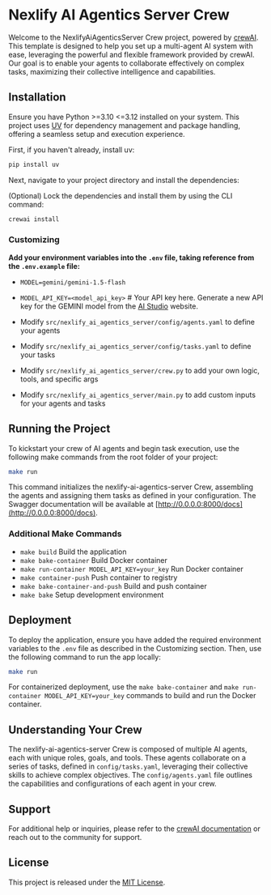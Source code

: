 # Nexlify AI Agentics Server Crew

Welcome to the NexlifyAiAgenticsServer Crew project, powered by [crewAI](https://crewai.com). This template is designed to help you set up a multi-agent AI system with ease, leveraging the powerful and flexible framework provided by crewAI. Our goal is to enable your agents to collaborate effectively on complex tasks, maximizing their collective intelligence and capabilities.

## Installation

Ensure you have Python >=3.10 <=3.12 installed on your system. This project uses [UV](https://docs.astral.sh/uv/) for dependency management and package handling, offering a seamless setup and execution experience.

First, if you haven't already, install uv:

```bash
pip install uv
```

Next, navigate to your project directory and install the dependencies:

(Optional) Lock the dependencies and install them by using the CLI command:
```bash
crewai install
```

### Customizing

**Add your environment variables into the `.env` file, taking reference from the `.env.example` file:**

- `MODEL=gemini/gemini-1.5-flash`
- `MODEL_API_KEY=<model_api_key>` # Your API key here. Generate a new API key for the GEMINI model from the [AI Studio](https://aistudio.google.com/app/apikey) website.

- Modify `src/nexlify_ai_agentics_server/config/agents.yaml` to define your agents
- Modify `src/nexlify_ai_agentics_server/config/tasks.yaml` to define your tasks
- Modify `src/nexlify_ai_agentics_server/crew.py` to add your own logic, tools, and specific args
- Modify `src/nexlify_ai_agentics_server/main.py` to add custom inputs for your agents and tasks

## Running the Project

To kickstart your crew of AI agents and begin task execution, use the following make commands from the root folder of your project:

```bash
make run
```

This command initializes the nexlify-ai-agentics-server Crew, assembling the agents and assigning them tasks as defined in your configuration. The Swagger documentation will be available at [http://0.0.0.0:8000/docs](http://0.0.0.0:8000/docs).

### Additional Make Commands

- `make build`                          Build the application
- `make bake-container`                 Build Docker container
- `make run-container MODEL_API_KEY=your_key`  Run Docker container
- `make container-push`                 Push container to registry
- `make bake-container-and-push`        Build and push container
- `make bake`                           Setup development environment

## Deployment

To deploy the application, ensure you have added the required environment variables to the `.env` file as described in the Customizing section. Then, use the following command to run the app locally:

```bash
make run
```

For containerized deployment, use the `make bake-container` and `make run-container MODEL_API_KEY=your_key` commands to build and run the Docker container.

## Understanding Your Crew

The nexlify-ai-agentics-server Crew is composed of multiple AI agents, each with unique roles, goals, and tools. These agents collaborate on a series of tasks, defined in `config/tasks.yaml`, leveraging their collective skills to achieve complex objectives. The `config/agents.yaml` file outlines the capabilities and configurations of each agent in your crew.

## Support

For additional help or inquiries, please refer to the [crewAI documentation](https://crewai.com) or reach out to the community for support.

## License

This project is released under the [MIT License](../LICENSE).